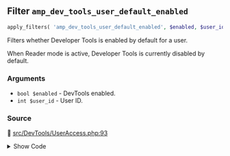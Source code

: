 ## Filter `amp_dev_tools_user_default_enabled`

```php
apply_filters( 'amp_dev_tools_user_default_enabled', $enabled, $user_id );
```

Filters whether Developer Tools is enabled by default for a user.

When Reader mode is active, Developer Tools is currently disabled by default.

### Arguments

* `bool $enabled` - DevTools enabled.
* `int $user_id` - User ID.

### Source

:link: [src/DevTools/UserAccess.php:93](/src/DevTools/UserAccess.php#L93)

<details>
<summary>Show Code</summary>

```php
$enabled = (bool) apply_filters( 'amp_dev_tools_user_default_enabled', $enabled, $user->ID );
```

</details>
